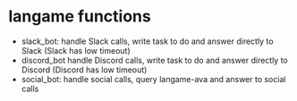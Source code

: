# langame functions

 - slack_bot: handle Slack calls, write task to do and answer directly to Slack (Slack has low timeout)
 - discord_bot handle Discord calls, write task to do and answer directly to Discord (Discord has low timeout)
 - social_bot: handle social calls, query langame-ava and answer to social calls